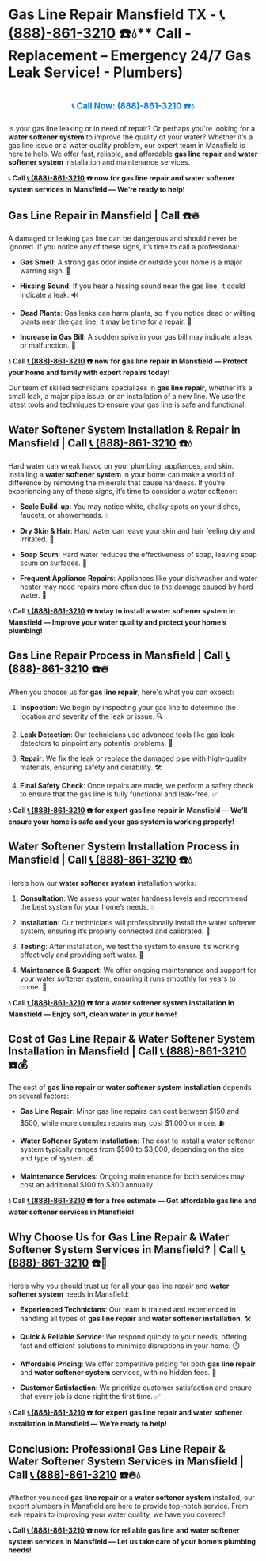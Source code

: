 # Gas Line Repair Mansfield TX - [📞 (888)-861-3210](https://plumbing-texas-3210.netlify.app) ☎️💧** Call - Replacement – Emergency 24/7 Gas Leak Service! - Plumbers)
# 

<p align="center" style="font-size: 1.2em; font-weight: bold; margin: 20px 0;">
  <a href="https://plumbing-texas-3210.netlify.app" target="_blank" style="color: #007BFF; text-decoration: none;">📞 Call Now: (888)-861-3210 ☎️💧</a>
</p>

Is your gas line leaking or in need of repair? Or perhaps you're looking for a **water softener system** to improve the quality of your water? Whether it’s a gas line issue or a water quality problem, our expert team in Mansfield is here to help. We offer fast, reliable, and affordable **gas line repair** and **water softener system** installation and maintenance services.

**📞 Call [📞 (888)-861-3210](https://plumbing-texas-3210.netlify.app) ☎️ now for gas line repair and water softener system services in Mansfield — We’re ready to help!**

## **Gas Line Repair in Mansfield | Call  ☎️🔥**

A damaged or leaking gas line can be dangerous and should never be ignored. If you notice any of these signs, it’s time to call a professional:

- **Gas Smell**: A strong gas odor inside or outside your home is a major warning sign. 🚨

- **Hissing Sound**: If you hear a hissing sound near the gas line, it could indicate a leak. 🔊

- **Dead Plants**: Gas leaks can harm plants, so if you notice dead or wilting plants near the gas line, it may be time for a repair. 🌱

- **Increase in Gas Bill**: A sudden spike in your gas bill may indicate a leak or malfunction. 💸

**💧 Call [📞 (888)-861-3210](https://plumbing-texas-3210.netlify.app) ☎️ now for gas line repair in Mansfield — Protect your home and family with expert repairs today!**

Our team of skilled technicians specializes in **gas line repair**, whether it’s a small leak, a major pipe issue, or an installation of a new line. We use the latest tools and techniques to ensure your gas line is safe and functional.

## **Water Softener System Installation & Repair in Mansfield | Call [📞 (888)-861-3210](https://plumbing-texas-3210.netlify.app) ☎️💧**

Hard water can wreak havoc on your plumbing, appliances, and skin. Installing a **water softener system** in your home can make a world of difference by removing the minerals that cause hardness. If you’re experiencing any of these signs, it’s time to consider a water softener:

- **Scale Build-up**: You may notice white, chalky spots on your dishes, faucets, or showerheads. 💧

- **Dry Skin & Hair**: Hard water can leave your skin and hair feeling dry and irritated. 🛁

- **Soap Scum**: Hard water reduces the effectiveness of soap, leaving soap scum on surfaces. 🧼

- **Frequent Appliance Repairs**: Appliances like your dishwasher and water heater may need repairs more often due to the damage caused by hard water. 🔧

**💧 Call [📞 (888)-861-3210](https://plumbing-texas-3210.netlify.app) ☎️ today to install a **water softener system** in Mansfield — Improve your water quality and protect your home’s plumbing!**

## **Gas Line Repair Process in Mansfield | Call [📞 (888)-861-3210](https://plumbing-texas-3210.netlify.app) ☎️🔥**

When you choose us for **gas line repair**, here's what you can expect:

1. **Inspection**: We begin by inspecting your gas line to determine the location and severity of the leak or issue. 🔍

2. **Leak Detection**: Our technicians use advanced tools like gas leak detectors to pinpoint any potential problems. 🚨

3. **Repair**: We fix the leak or replace the damaged pipe with high-quality materials, ensuring safety and durability. 🛠️

4. **Final Safety Check**: Once repairs are made, we perform a safety check to ensure that the gas line is fully functional and leak-free. ✅

**💧 Call [📞 (888)-861-3210](https://plumbing-texas-3210.netlify.app) ☎️ for expert **gas line repair** in Mansfield — We’ll ensure your home is safe and your gas system is working properly!**

## **Water Softener System Installation Process in Mansfield | Call [📞 (888)-861-3210](https://plumbing-texas-3210.netlify.app) ☎️💧**

Here’s how our **water softener system** installation works:

1. **Consultation**: We assess your water hardness levels and recommend the best system for your home’s needs. 💧

2. **Installation**: Our technicians will professionally install the water softener system, ensuring it’s properly connected and calibrated. 🔧

3. **Testing**: After installation, we test the system to ensure it’s working effectively and providing soft water. 🌊

4. **Maintenance & Support**: We offer ongoing maintenance and support for your water softener system, ensuring it runs smoothly for years to come. 🔄

**💧 Call [📞 (888)-861-3210](https://plumbing-texas-3210.netlify.app) ☎️ for a water softener system installation in Mansfield — Enjoy soft, clean water in your home!**

## **Cost of Gas Line Repair & Water Softener System Installation in Mansfield | Call [📞 (888)-861-3210](https://plumbing-texas-3210.netlify.app) ☎️💰**

The cost of **gas line repair** or **water softener system installation** depends on several factors:

- **Gas Line Repair**: Minor gas line repairs can cost between $150 and $500, while more complex repairs may cost $1,000 or more. ⛽

- **Water Softener System Installation**: The cost to install a water softener system typically ranges from $500 to $3,000, depending on the size and type of system. 💰

- **Maintenance Services**: Ongoing maintenance for both services may cost an additional $100 to $300 annually.

**💧 Call [📞 (888)-861-3210](https://plumbing-texas-3210.netlify.app) ☎️ for a free estimate — Get affordable gas line and water softener services in Mansfield!**

## **Why Choose Us for Gas Line Repair & Water Softener System Services in Mansfield? | Call [📞 (888)-861-3210](https://plumbing-texas-3210.netlify.app) ☎️🌟**

Here’s why you should trust us for all your gas line repair and **water softener system** needs in Mansfield:

- **Experienced Technicians**: Our team is trained and experienced in handling all types of **gas line repair** and **water softener installation**. 🛠️

- **Quick & Reliable Service**: We respond quickly to your needs, offering fast and efficient solutions to minimize disruptions in your home. ⏱️

- **Affordable Pricing**: We offer competitive pricing for both **gas line repair** and **water softener system** services, with no hidden fees. 💸

- **Customer Satisfaction**: We prioritize customer satisfaction and ensure that every job is done right the first time. ✅

**💧 Call [📞 (888)-861-3210](https://plumbing-texas-3210.netlify.app) ☎️ for expert gas line repair and water softener installation in Mansfield — We’re ready to help!**

## **Conclusion: Professional Gas Line Repair & Water Softener System Services in Mansfield | Call [📞 (888)-861-3210](https://plumbing-texas-3210.netlify.app) ☎️🔥💧**

Whether you need **gas line repair** or a **water softener system** installed, our expert plumbers in Mansfield are here to provide top-notch service. From leak repairs to improving your water quality, we have you covered!

**📞 Call [📞 (888)-861-3210](https://plumbing-texas-3210.netlify.app) ☎️ now for reliable gas line and water softener system services in Mansfield — Let us take care of your home’s plumbing needs!**
